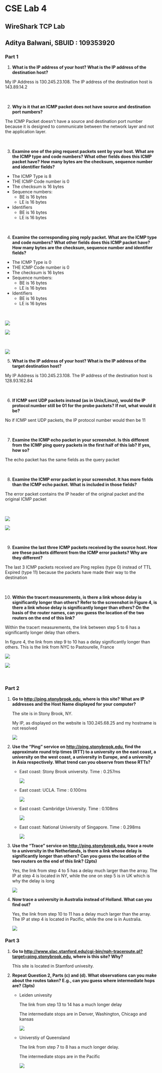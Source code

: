 # CSE  Lab 4
## WireShark TCP Lab
## Aditya Balwani, SBUID : 109353920
### Part 1

1.	**What is the IP address of your host? What is the IP address of the destination host?**

  My IP Address is 130.245.23.108. The IP address of the destination host is 143.89.14.2<br/><br/><br/>

2. **Why is it that an ICMP packet does not have source and destination port numbers?**

  The ICMP Packet doesn't have a source and destination port number because it is designed to communicate between the network layer and not the application layer.<br/><br/><br/>

3. **Examine one of the ping request packets sent by your host. What are the ICMP type and code numbers? What other fields does this ICMP packet have? How many bytes are the checksum, sequence number and identifier fields?**

  * The ICMP Type is 8
  * THE ICMP Code number is 0
  * The checksum is 16 bytes
  * Sequence numbers:
    * BE is 16 bytes
    * LE is 16 bytes
  * Identifiers
    * BE is 16 bytes
    * LE is 16 bytes<br/><br/><br/>

4. **Examine the corresponding ping reply packet. What are the ICMP type and code numbers? What other fields does this ICMP packet have? How many bytes are the checksum, sequence number and identifier fields?**

  * The ICMP Type is 0
  * THE ICMP Code number is 0
  * The checksum is 16 bytes
  * Sequence numbers:
    * BE is 16 bytes
    * LE is 16 bytes
  * Identifiers
    * BE is 16 bytes
    * LE is 16 bytes<br/><br/><br/>

  ![](img/1.PNG)

  <div class="page-break"></div>

  ![](img/3.PNG)<br/><br/><br/>

  ![](img/4.PNG)


  <div class="page-break"></div>

5. **What is the IP address of your host? What is the IP address of the target destination host?**

  My IP Address is 130.245.23.108. The IP address of the destination host is 128.93.162.84<br/><br/><br/>

6. **If ICMP sent UDP packets instead (as in Unix/Linux), would the IP protocol number still be 01 for the probe packets? If not, what would it be?**

  No if ICMP sent UDP packets, the IP protocol number would then be 11<br/><br/><br/>

7. **Examine the ICMP echo packet in your screenshot. Is this different from the ICMP ping query packets in the first half of this lab? If yes, how so?**

  The echo packet has the same fields as the query packet<br/><br/><br/>

8. **Examine the ICMP error packet in your screenshot. It has more fields than the ICMP echo packet. What is included in those fields?**

  The error packet contains the IP header of the original packet and the original ICMP packet<br/><br/><br/>

  ![](img/5.PNG)

  ![](img/6.PNG)<br/><br/><br/>

9. **Examine the last three ICMP packets received by the source host. How are these packets different from the ICMP error packets? Why are they different?**

  The last 3 ICMP packets received are Ping replies (type 0) instead of TTL Expired (type 11) because the packets have made their way to the destination<br/><br/><br/>

10. **Within the tracert measurements, is there a link whose delay is significantly longer than others? Refer to the screenshot in Figure 4, is there a link whose delay is significantly longer than others? On the basis of the router names, can you guess the location of the two routers on the end of this link?**

  Within the tracert measurements, the link between step 5 to 6 has a significantly longer delay than others.

  In figure 4, the link from step 9 to 10 has a delay significantly longer than others. This is the link from NYC to Pastourelle, France

  ![](img/2.PNG)

  ![](img/7.PNG)<br/><br/><br/>

### Part 2

1. **Go to http://ping.stonybrook.edu, where is this site? What are IP addresses and the Host Name displayed for your computer?**

    The site is in Stony Brook, NY.

    My IP, as displayed on the website is 130.245.68.25 and my hostname is not resolved

    ![](img/2-1.png)

2. **Use the “Ping” service on http://ping.stonybrook.edu, find the approximate round trip times (RTT) to a university on the east coast, a  university on the west coast, a university in Europe, and a university in Asia respectively. What trend can you observe from these RTTs?**

    * East coast: Stony Brook university. Time : 0.257ms

      ![](img/2-ping-stony.png)

    * East coast: UCLA. Time : 0.100ms

      ![](img/2-ping-ucla.png)

    * East coast: Cambridge University. Time : 0.108ms

      ![](img/2-ping-cambridge.png)

    * East coast: National University of Singapore. Time : 0.298ms

      ![](img/2-ping-sing.png)

<div class="page-break"></div>

3. **Use the “Trace” service on http://ping.stonybrook.edu, trace a route to a university in the Netherlands, is there a link whose delay is significantly longer than others? Can you guess the
location of the two routers on the end of this link? (2pts)**

    Yes, the link from step 4 to 5 has a delay much larger than the array. The IP at step 4 is located in NY, while the one on step 5 is in UK which is why the delay is long

    ![](img/2-trace-leiden.png)

4. **Now trace a university in Australia instead of Holland. What can you find out?**

    Yes, the link from step 10 to 11 has a delay much larger than the array. The IP at step 4 is located in Pacific, while the one is in Australia.

    ![](img/2-trace-queen.png)

<div class="page-break"></div>

### Part 3

1. **Go to http://www.slac.stanford.edu/cgi-bin/nph-traceroute.pl?target=ping.stonybrook.edu, where is this site? Why?**

    This site is located in Stamford univesity.

2. **Repeat Question 2, Parts (c) and (d). What observations can you make about the routes taken?
E.g., can you guess where intermediate hops are? (3pts)**

    * Leiden univesity

      The link from step 13 to 14 has a much longer delay

      The intermediate stops are in Denver, Washington, Chicago and kansas

      ![](img/3-trace-leiden.png)

    * Universtiy of Queensland

      The link from step 7 to 8 has a much longer delay.

      The intermediate stops are in the Pacific

      ![](img/3-trace-queen.png)
